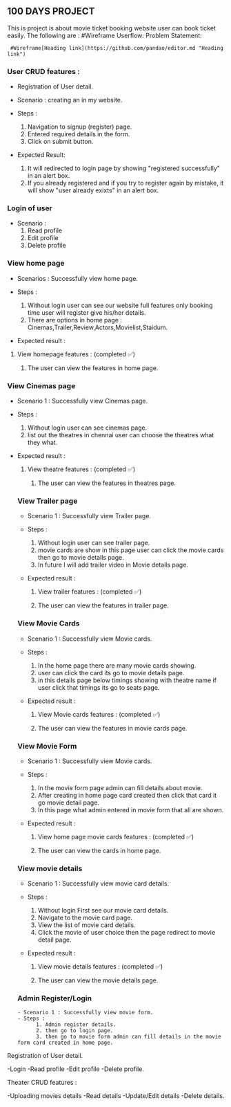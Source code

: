 

## 100 DAYS PROJECT

 This is project is about movie ticket booking website user can book ticket easily.
    The following are :
    #Wireframe <link href="https://drive.google.com/drive/folders/16GlWk9JSYjYO4zB1pmJa6HM9uVTuv55g?usp=sharing">
     Userflow:<link href = "https://drive.google.com/drive/folders/1L0bQnCEoDZg-VpVupI1R9dvGtlTz4ZsQ">
     Problem Statement:
    <link href="https://docs.google.com/document/d/1rs2TVivp9fQNSx7cBx77KQ-8_JMzbii-/edit">

     #Wireframe[Heading link](https://github.com/pandao/editor.md "Heading link")

 ### User CRUD features :

 - Registration of User detail.
 - Scenario : creating an in my website.
 - Steps :

    1. Navigation to signup (register) page.
    2. Entered required details in the form.
    3. Click on submit button.

 - Expected Result:

    1. It will redirected to login page by showing "registered successfully" in an alert box.
    2. If you already registered and if you try to register again by mistake, it will show "user already exixts" in an alert box.


  ### Login of user
   - Scenario :
     1. Read profile
     2. Edit profile
     3. Delete profile

 ### View home page
- Scenarios : Successfully view home page.
 - Steps : 
    1. Without login user can see our website full features only booking time user will register give his/her details.
    2. There are options in home page : Cinemas,Trailer,Review,Actors,Movielist,Staidum.
    
- Expected result : 

1. View homepage features : (completed ✅)
  
   1. The user can view the features in home page.
    
 ### View Cinemas page
  - Scenario 1 : Successfully view Cinemas page.
  - Steps : 
      1. Without login user can see cinemas page.
      2. list out the theatres in chennai user can choose the theatres what they what.
    
- Expected result :
        
    1. View theatre features : (completed ✅)

       1. The user can view the features in theatres page.
    
  ### View Trailer page
   - Scenario 1 : Successfully view Trailer page.
   - Steps : 
      1. Without login user can see trailer page.
      2. movie cards are show in this page user can click the movie cards then go to movie details page.
      3. In future I will add trailer video in Movie details page.
    
  - Expected result :

       1. View trailer features : (completed ✅) 

       1. The user can view the features in trailer page.

   ### View Movie Cards
   - Scenario 1 : Successfully view Movie cards.
   - Steps :
       1. In the home page there are many movie cards showing.
       2. user can click the card its go to movie details page.
       3. in this details page below timings showing with theatre name if user click that timings its go to seats page.

    - Expected result :

       1. View Movie cards features : (completed ✅) 

       1. The user can view the features in movie cards page.

    ### View Movie Form
    - Scenario 1 : Successfully view Movie cards.
    - Steps :
         1. In the movie form page admin can fill details about movie.
         2. After creating in home page card created then click that card it go movie detail page.
         3. In this page what admin entered in movie form that all are shown.

    - Expected result :

       1. View home page movie cards features : (completed ✅) 

       1. The user can view the cards in home page.

  ### View movie details
     - Scenario 1 : Successfully view movie card details.
     - Steps :
         1. Without login First see our movie card details.
         2. Navigate to the movie card page.
         3. View the list of movie card details.
         4. Click the movie of user choice then the page redirect to movie detail page.
            
   - Expected result :

        1. View movie details features : (completed ✅)

        1. The user can view the movie details page.

   ### Admin Register/Login
      - Scenario 1 : Successfully view movie form.
      - Steps :
            1. Admin register details.
            2. then go to login page.
            3. then go to movie form admin can fill details in the movie form card created in home page.

   <!-- ### Book a movie
      - Scenario 1 : Successfully booked movie.
      - Steps :
         1.  Login in as a user.
         2. Navigate to the movie card page.
         3. View the list of movie card details.
         4. Click the "Buy Now" button.
         5. Confirm the address and payment method.
         6. Click the "Book Tickets" button.
        
   - Expected result :

        1. The user is redirected to Book Tickets page.
        2. This go to theater owner page he accepted finished.
        3. One popup came Successfully booked tickets.
        4. An order confirmation email is sent to the user's email address. -->

        


    



































</ul>

Registration of User detail.

 -Login
 -Read profile
 -Edit profile
 -Delete profile.

 Theater CRUD features :

 -Uploading movies details
 -Read details
 -Update/Edit details
 -Delete details.